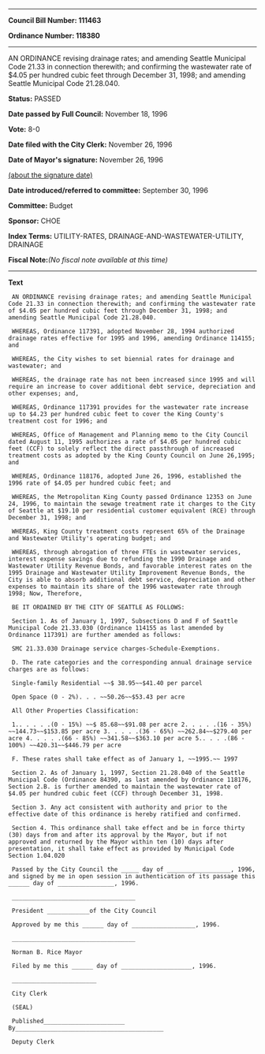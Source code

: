 

********

**Council Bill Number: 111463**
   
**Ordinance Number: 118380**
********

 AN ORDINANCE revising drainage rates; and amending Seattle Municipal Code 21.33 in connection therewith; and confirming the wastewater rate of $4.05 per hundred cubic feet through December 31, 1998; and amending Seattle Municipal Code 21.28.040.

**Status:** PASSED
   
**Date passed by Full Council:** November 18, 1996
   
**Vote:** 8-0
   
**Date filed with the City Clerk:** November 26, 1996
   
**Date of Mayor's signature:** November 26, 1996
   
[(about the signature date)](/~public/approvaldate.htm)
   
   
   
**Date introduced/referred to committee:** September 30, 1996
   
**Committee:** Budget
   
**Sponsor:** CHOE
   
   
**Index Terms:** UTILITY-RATES, DRAINAGE-AND-WASTEWATER-UTILITY, DRAINAGE

**Fiscal Note:**_(No fiscal note available at this time)_

********

**Text**
   
```
 AN ORDINANCE revising drainage rates; and amending Seattle Municipal Code 21.33 in connection therewith; and confirming the wastewater rate of $4.05 per hundred cubic feet through December 31, 1998; and amending Seattle Municipal Code 21.28.040.

 WHEREAS, Ordinance 117391, adopted November 28, 1994 authorized drainage rates effective for 1995 and 1996, amending Ordinance 114155; and

 WHEREAS, the City wishes to set biennial rates for drainage and wastewater; and

 WHEREAS, the drainage rate has not been increased since 1995 and will require an increase to cover additional debt service, depreciation and other expenses; and,

 WHEREAS, Ordinance 117391 provides for the wastewater rate increase up to $4.23 per hundred cubic feet to cover the King County's treatment cost for 1996; and

 WHEREAS, Office of Management and Planning memo to the City Council dated August 11, 1995 authorizes a rate of $4.05 per hundred cubic feet (CCF) to solely reflect the direct passthrough of increased treatment costs as adopted by the King County Council on June 26,1995; and

 WHEREAS, Ordinance 118176, adopted June 26, 1996, established the 1996 rate of $4.05 per hundred cubic feet; and

 WHEREAS, the Metropolitan King County passed Ordinance 12353 on June 24, 1996, to maintain the sewage treatment rate it charges to the City of Seattle at $19.10 per residential customer equivalent (RCE) through December 31, 1998; and

 WHEREAS, King County treatment costs represent 65% of the Drainage and Wastewater Utility's operating budget; and

 WHEREAS, through abrogation of three FTEs in wastewater services, interest expense savings due to refunding the 1990 Drainage and Wastewater Utility Revenue Bonds, and favorable interest rates on the 1995 Drainage and Wastewater Utility Improvement Revenue Bonds, the City is able to absorb additional debt service, depreciation and other expenses to maintain its share of the 1996 wastewater rate through 1998; Now, Therefore,

 BE IT ORDAINED BY THE CITY OF SEATTLE AS FOLLOWS:

 Section 1. As of January 1, 1997, Subsections D and F of Seattle Municipal Code 21.33.030 (Ordinance 114155 as last amended by Ordinance 117391) are further amended as follows:

 SMC 21.33.030 Drainage service charges-Schedule-Exemptions.

 D. The rate categories and the corresponding annual drainage service charges are as follows:

 Single-family Residential ~~$ 38.95~~$41.40 per parcel

 Open Space (0 - 2%). . . ~~50.26~~$53.43 per acre

 All Other Properties Classification:

 1.. . . . .(0 - 15%) ~~$ 85.68~~$91.08 per acre 2. . . . .(16 - 35%) ~~144.73~~$153.85 per acre 3. . . . .(36 - 65%) ~~262.84~~$279.40 per acre 4. . . . .(66 - 85%) ~~341.58~~$363.10 per acre 5.. . . .(86 - 100%) ~~420.31~~$446.79 per acre

 F. These rates shall take effect as of January 1, ~~1995.~~ 1997

 Section 2. As of January 1, 1997, Section 21.28.040 of the Seattle Municipal Code (Ordinance 84390, as last amended by Ordinance 118176, Section 2.B. is further amended to maintain the wastewater rate of $4.05 per hundred cubic feet (CCF) through December 31, 1998.

 Section 3. Any act consistent with authority and prior to the effective date of this ordinance is hereby ratified and confirmed.

 Section 4. This ordinance shall take effect and be in force thirty (30) days from and after its approval by the Mayor, but if not approved and returned by the Mayor within ten (10) days after presentation, it shall take effect as provided by Municipal Code Section 1.04.020

 Passed by the City Council the _____ day of __________________, 1996, and signed by me in open session in authentication of its passage this ______ day of ________________, 1996.

 ___________________________________

 President ____________of the City Council

 Approved by me this ______ day of __________________, 1996.

 ___________________________________

 Norman B. Rice Mayor

 Filed by me this ______ day of ____________________, 1996.

 ________________________

 City Clerk

 (SEAL)

 Published_______________________ By__________________________________________

 Deputy Clerk

```
